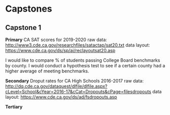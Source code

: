 # Capstones

## Capstone 1

**Primary**
CA SAT scores for 2019-2020
raw data: http://www3.cde.ca.gov/researchfiles/satactap/sat20.txt
data layout: https://www.cde.ca.gov/ds/sp/ai/reclayoutsat20.asp

I would like to compare % of students passing College Board benchmarks by county. I would conduct a hypothesis test to see if a certain county had a higher average of meeting benchmarks.

**Secondary**
 Droput rates for CA High Schools 2016-2017
raw data: http://dq.cde.ca.gov/dataquest/dlfile/dlfile.aspx?cLevel=School&cYear=2016-17&cCat=Dropouts&cPage=filesdropouts
data layout: https://www.cde.ca.gov/ds/ad/fsdropouts.asp

**Tertiary**
